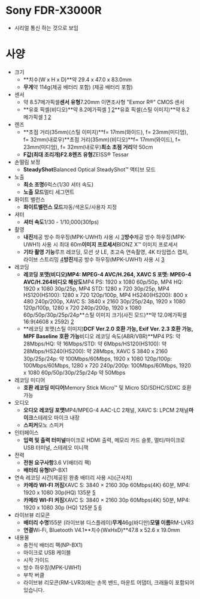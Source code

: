 # Sony FDR-X3000R

- 시리얼 통신 하는 것으로 보임

# 사양

- 크기
    - **치수(W x H x D)**약 29.4 x 47.0 x 83.0mm
    - **무게**약 114g(제공 배터리 포함) (제공 배터리 포함)
- 센서
    - 약 8.57메가픽셀**센서 유형**7.20mm 이면조사형 "Exmor R®" CMOS 센서
    - **유효 픽셀(비디오)**약 8.2메가픽셀 [1](https://www.sony.co.kr/electronics/support/action-cam-fdr-x-series/fdr-x3000r/specifications#rfn-1) [2](https://www.sony.co.kr/electronics/support/action-cam-fdr-x-series/fdr-x3000r/specifications#rfn-2)**유효 픽셀(스틸 이미지)**약 8.2메가픽셀 [1](https://www.sony.co.kr/electronics/support/action-cam-fdr-x-series/fdr-x3000r/specifications#rfn-1) [2](https://www.sony.co.kr/electronics/support/action-cam-fdr-x-series/fdr-x3000r/specifications#rfn-2)
- 렌즈
    - **초점 거리(35mm)(스틸 이미지)**f= 17mm(와이드), f= 23mm(미디엄), f= 32mm(내로우)**초점 거리(35mm)(비디오)**f= 17mm(와이드), f= 23mm(미디엄), f= 32mm(내로우)**최소 초점 거리**약 50cm
    - **F값(최대 조리개)**F2.8**렌즈 유형**ZEISS® Tessar
- 손떨림 보정
    - **SteadyShot**Balanced Optical SteadyShot™ 액티브 모드
- 노출
    - **최소 조명**6럭스(1/30 셔터 속도)
    - **노출 모드**멀티 세그먼트
- 화이트 밸런스
    - **화이트밸런스 모드**자동/색온도/사용자 지정
- 셔터
    - **셔터 속도**1/30 - 1/10,000(30fps)
- 촬영
    - **내진**제공 방수 하우징(MPK-UWH1) 사용 시 [3](https://www.sony.co.kr/electronics/support/action-cam-fdr-x-series/fdr-x3000r/specifications#rfn-3)**방수**제공 방수 하우징(MPK-UWH1) 사용 시 최대 60m**이미지 프로세서**BIONZ X™ 이미지 프로세서
    - **기타 촬영 기능**루프 레코딩, 모션 샷 LE, 초고속 연속촬영, 4K 타임랩스 캡처, 라이브 스트리밍 [4](https://www.sony.co.kr/electronics/support/action-cam-fdr-x-series/fdr-x3000r/specifications#rfn-4)**방진**제공 방수 하우징(MPK-UWH1) 사용 시 [3](https://www.sony.co.kr/electronics/support/action-cam-fdr-x-series/fdr-x3000r/specifications#rfn-3)
- 레코딩
    - **레코딩 포맷(비디오)**MP4: MPEG-4 AVC/H.264, XAVC S 포맷: MPEG-4 AVC/H.264**비디오 해상도**MP4 PS: 1920 x 1080 60p/50p, MP4 HQ: 1920 x 1080 30p/25p, MP4 STD: 1280 x 720 30p/25p, MP4 HS120(HS100): 1280 x 720 120p/100p, MP4 HS240(HS200): 800 x 480 240p/200p, XAVC S: 3840 x 2160 30p/25p/24p, 1920 x 1080 120p/100p, 1280 x 720 240p/200p, 1920 x 1080 60p/50p/30p/25p/24p**스틸 이미지 크기(사진 모드)**약 12.0메가픽셀 16:9(4608 x 2592) [2](https://www.sony.co.kr/electronics/support/action-cam-fdr-x-series/fdr-x3000r/specifications#rfn-2)
    - **레코딩 포맷(스틸 이미지)**DCF Ver.2.0 호환 가능, Exif Ver. 2.3 호환 가능, MPF Baseline 호환 가능**비디오 레코딩 속도(ABR/VBR)**MP4 PS: 약 28Mbps/HQ: 약 16Mbps/STD: 약 6Mbps/HS120(HS100): 약 28Mbps/HS240(HS200): 약 28Mbps, XAVC S 3840 x 2160 30p/25p/24p: 약 100Mbps/60Mbps, 1920 x 1080 120p/100p: 100Mbps/60Mbps, 1280 x 720 240p/200p: 100Mbps/60Mbps, 1920 x 1080 60p/50p/30p/25p/24p 약 50Mbps
- 레코딩 미디어
    - **호환 레코딩 미디어**Memory Stick Micro™ 및 Micro SD/SDHC/SDXC 호환 가능
- 오디오
    - **오디오 레코딩 포맷**MP4/MPEG-4 AAC-LC 2채널, XAVC S: LPCM 2채널**마이크**스테레오 마이크 내장
    - **스피커**모노 스피커
- 인터페이스
    - **입력 및 출력 터미널**마이크로 HDMI 출력, 메모리 카드 슬롯, 멀티/마이크로 USB 터미널, 스테레오 미니잭
- 전력
    - **전원 요구사항**3.6 V(배터리 팩)
    - **배터리 유형**NP-BX1
- 연속 레코딩 시간(제공된 완충 배터리 사용 시)(근사치)
    - **카메라 WI-FI 꺼짐**XAVC S: 3840 × 2160 30p 60Mbps(4K) 60분, MP4: 1920 x 1080 30p(HQ) 135분 [5](https://www.sony.co.kr/electronics/support/action-cam-fdr-x-series/fdr-x3000r/specifications#rfn-5)
    - **카메라 WI-FI 켜짐**XAVC S: 3840 × 2160 30p 60Mbps(4K) 50분, MP4: 1920 x 1080 30p (HQ) 125분 [5](https://www.sony.co.kr/electronics/support/action-cam-fdr-x-series/fdr-x3000r/specifications#rfn-5) [6](https://www.sony.co.kr/electronics/support/action-cam-fdr-x-series/fdr-x3000r/specifications#rfn-6)
- 라이브뷰 리모콘
    - **배터리 수명**155분 (라이브뷰 디스플레이)**무게**46g(바디만)**모델 이름**RM-LVR3
    - **연결**Wi-Fi, Bluetooth V4.1**치수(WxHxD)**47.8 x 52.6 x 19.0mm
- 내용물
    - 충전식 배터리 팩(NP-BX1)
    - 마이크로 USB 케이블
    - 시작 가이드
    - 방수 하우징(MPK-UWH1)
    - 부착 버클
    - 라이브뷰 리모콘(RM-LVR3)에는 손목 밴드, 마운트 어댑터, 크래들이 포함되어 있습니다.